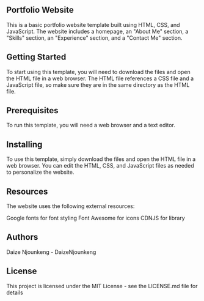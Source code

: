 ## Portfolio Website
This is a basic portfolio website template built using HTML, CSS, and JavaScript. The website includes a homepage, an "About Me" section, a "Skills" section, an "Experience" section, and a "Contact Me" section.

## Getting Started
To start using this template, you will need to download the files and open the HTML file in a web browser. The HTML file references a CSS file and a JavaScript file, so make sure they are in the same directory as the HTML file.

## Prerequisites
To run this template, you will need a web browser and a text editor.

## Installing
To use this template, simply download the files and open the HTML file in a web browser. You can edit the HTML, CSS, and JavaScript files as needed to personalize the website.

## Resources
The website uses the following external resources:

Google fonts for font styling
Font Awesome for icons
CDNJS for library

## Authors
Daize Njounkeng - DaizeNjounkeng

## License
This project is licensed under the MIT License - see the LICENSE.md file for details

